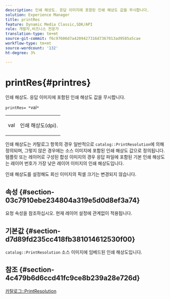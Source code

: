 ```yaml
---
description: 인쇄 해상도. 응답 이미지에 포함된 인쇄 해상도 값을 무시합니다.
solution: Experience Manager
title: printRes
feature: Dynamic Media Classic,SDK/API
role: 개발자,비즈니스 전문가
translation-type: tm+mt
source-git-commit: f6c97606d7a4209427316d7367013ad9585a5cae
workflow-type: tm+mt
source-wordcount: '132'
ht-degree: 3%

---
```



# printRes{#printres}

인쇄 해상도. 응답 이미지에 포함된 인쇄 해상도 값을 무시합니다.

`printRes= *`val`*`

<table id="simpletable_85C271760AE5466C96115027E6511559"> 
 <tr class="strow"> 
  <td class="stentry"> <p><span class="varname"> val</span> </p> </td> 
  <td class="stentry"> <p>인쇄 해상도(dpi). </p></td> 
 </tr> 
</table>

인쇄 해상도는 카탈로그 항목의 경우 일반적으로 `catalog::PrintResolution`에 의해 정의되며, 그렇지 않은 경우에는 소스 이미지에 포함된 인쇄 해상도 값으로 정의됩니다. 템플릿 또는 레이어로 구성된 합성 이미지의 경우 응답 파일에 포함된 기본 인쇄 해상도는 레이어 번호가 가장 낮은 레이어 이미지의 인쇄 해상도입니다.

인쇄 해상도를 설정해도 회신 이미지의 픽셀 크기는 변경되지 않습니다.

## 속성 {#section-03c7910ebe234804a319e5d0d8ef3a74}

요청 속성을 참조하십시오. 현재 레이어 설정에 관계없이 적용됩니다.

## 기본값 {#section-d7d89fd235cc418fb381014612530f00}

`catalog::PrintResolution` 소스 이미지에 임베드된 인쇄 해상도입니다.

## 참조 {#section-4c479b6d6ccd41fc9ce8b239a28e726d}

[카탈로그::PrintResolution](../../../../../is-api/image-catalog/image-serving-api-ref/c-image-catalog-reference/c-image-svg-data-reference/c-image-data-reference/r-printresolution-cat.md#reference-4ebb2e136995470b84b7c5e10cb8e5f5)
